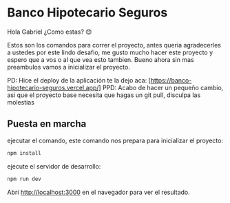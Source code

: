 # Banco Hipotecario Seguros

Hola Gabriel ¿Como estas? 😊

Estos son los comandos para correr el proyecto, antes queria agradecerles a ustedes por este lindo desafio, me gusto mucho hacer este proyecto y espero que a vos o al que vea esto tambien. Bueno ahora sin mas preambulos vamos a inicializar el proyecto.

PD: Hice el deploy de la aplicación te la dejo aca: [https://banco-hipotecario-seguros.vercel.app/]
PPD: Acabo de hacer un pequeño cambio, asi que el proyecto base necesita que hagas un git pull, disculpa las molestias

## Puesta en marcha

ejecutar el comando, este comando nos prepara para inicializar el proyecto:

```bash
npm install
```

ejecute el servidor de desarrollo:

```bash
npm run dev
```

Abri [http://localhost:3000](http://localhost:3000) en el navegador para ver el resultado.

